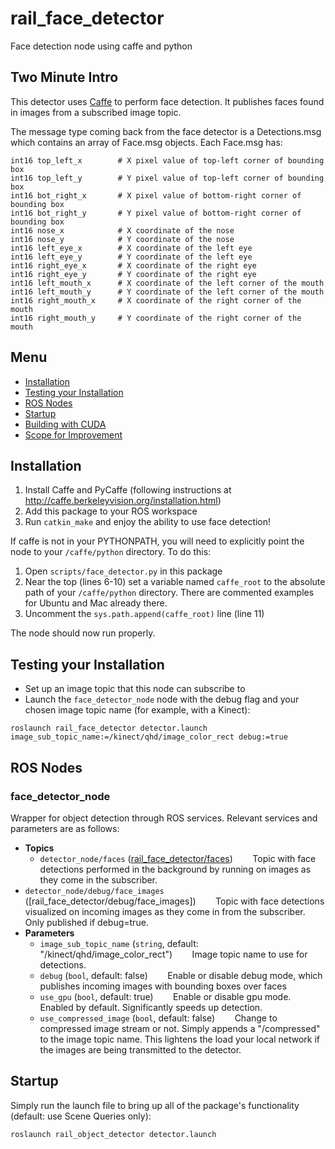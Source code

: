 # rail_face_detector
Face detection node using caffe and python

## Two Minute Intro

This detector uses [Caffe](http://caffe.berkeleyvision.org/) to perform face detection. It publishes faces found in images from a subscribed image topic.

The message type coming back from the face detector is a Detections.msg which contains an array of Face.msg objects. Each Face.msg has:
```
int16 top_left_x        # X pixel value of top-left corner of bounding box
int16 top_left_y        # Y pixel value of top-left corner of bounding box
int16 bot_right_x       # X pixel value of bottom-right corner of bounding box
int16 bot_right_y       # Y pixel value of bottom-right corner of bounding box
int16 nose_x            # X coordinate of the nose
int16 nose_y            # Y coordinate of the nose
int16 left_eye_x        # X coordinate of the left eye
int16 left_eye_y        # Y coordinate of the left eye
int16 right_eye_x       # X coordinate of the right eye
int16 right_eye_y       # Y coordinate of the right eye
int16 left_mouth_x      # X coordinate of the left corner of the mouth
int16 left_mouth_y      # Y coordinate of the left corner of the mouth
int16 right_mouth_x     # X coordinate of the right corner of the mouth
int16 right_mouth_y     # Y coordinate of the right corner of the mouth
```

## Menu
 * [Installation](#installation)
 * [Testing your Installation](#testing-your-installation)
 * [ROS Nodes](#ros-nodes)
 * [Startup](#startup)
 * [Building with CUDA](#building-with-cuda)
 * [Scope for Improvement](#scope-for-improvement)

## Installation

1. Install Caffe and PyCaffe (following instructions at http://caffe.berkeleyvision.org/installation.html)
1. Add this package to your ROS workspace
1. Run `catkin_make` and enjoy the ability to use face detection!

If caffe is not in your PYTHONPATH, you will need to explicitly point the node to your `/caffe/python` directory. To do this:
1. Open `scripts/face_detector.py` in this package
1. Near the top (lines 6-10) set a variable named `caffe_root` to the absolute path of your `/caffe/python` directory. There are commented examples for Ubuntu and Mac already there.
1. Uncomment the `sys.path.append(caffe_root)` line (line 11)

The node should now run properly.

## Testing your Installation

- Set up an image topic that this node can subscribe to
- Launch the `face_detector_node` node with the debug flag and your chosen image topic name (for example, with a Kinect):
```
roslaunch rail_face_detector detector.launch image_sub_topic_name:=/kinect/qhd/image_color_rect debug:=true
```

## ROS Nodes

### face_detector_node

Wrapper for object detection through ROS services.  Relevant services and parameters are as follows:

* **Topics**
  * `detector_node/faces` ([rail_face_detector/faces](msg/Detections.msg))
&nbsp;&nbsp;&nbsp;&nbsp;&nbsp;&nbsp; Topic with face detections performed in the background by running on images as they come in the subscriber.
* `detector_node/debug/face_images` ([rail_face_detector/debug/face_images])
&nbsp;&nbsp;&nbsp;&nbsp;&nbsp;&nbsp; Topic with face detections visualized on incoming images as they come in from the subscriber. Only published if debug=true.
* **Parameters**
  * `image_sub_topic_name` (`string`, default: "/kinect/qhd/image_color_rect")
 &nbsp;&nbsp;&nbsp;&nbsp;&nbsp;&nbsp; Image topic name to use for detections.
  * `debug` (`bool`, default: false)
 &nbsp;&nbsp;&nbsp;&nbsp;&nbsp;&nbsp; Enable or disable debug mode, which publishes incoming images with bounding boxes over faces
  * `use_gpu` (`bool`, default: true)
 &nbsp;&nbsp;&nbsp;&nbsp;&nbsp;&nbsp; Enable or disable gpu mode. Enabled by default. Significantly speeds up detection.
   * `use_compressed_image` (`bool`, default: false)
 &nbsp;&nbsp;&nbsp;&nbsp;&nbsp;&nbsp; Change to compressed image stream or not. Simply appends a "/compressed" to the image topic name. This lightens the load your local network if the images are being transmitted to the detector.

## Startup

Simply run the launch file to bring up all of the package's functionality (default: use Scene Queries only):
```
roslaunch rail_object_detector detector.launch
```
